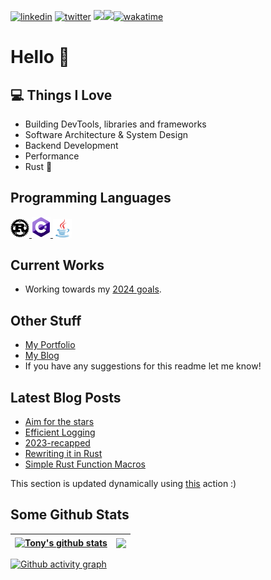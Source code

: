 [![linkedin](https://img.shields.io/badge/LinkedIn-0077B5?style=flat-square&logo=linkedin&logoColor=white)](https://www.linkedin.com/in/antonios-barotsis-5a26a0199/) [![twitter](https://img.shields.io/badge/Twitter-1DA1F2?style=flat-square&logo=twitter&logoColor=white)](https://twitter.com/Tony_Barotsis)
![](https://hit.yhype.me/github/profile?user_id=50240570)![](https://hit.yhype.me/github/profile?user_id=50240570)[![wakatime](https://wakatime.com/badge/user/f2b24ac4-cd14-46d7-ac81-740c41798ccb.svg?style=flat-square)](https://wakatime.com/@f2b24ac4-cd14-46d7-ac81-740c41798ccb)

<!-- [![@tony's Holopin board](https://holopin.me/tony)](https://holopin.io/@tony) -->

# Hello 👋

## 💻 Things I Love

- Building DevTools, libraries and frameworks
- Software Architecture & System Design
- Backend Development
- Performance
- Rust 🦀

## Programming Languages

<a href="https://www.rust-lang.org">
  <img src="images/rust.png" alt="rust" width="30"/>
</a>
<a href="https://dotnet.microsoft.com/en-us/languages/csharp">
  <img src="images/cs.png" alt="c#" width="30"/>
</a>
<a href="https://www.java.com/en/">
  <img src="images/java.svg" alt="java" width="30"/>
</a>

## Current Works

- Working towards my [2024 goals](https://twitter.com/Tony_Barotsis/status/1743687653386506460).

## Other Stuff
- [My Portfolio](https://antoniosbarotsis.github.io/about)
- [My Blog](https://antoniosbarotsis.github.io/posts/)
- If you have any suggestions for this readme let me know!

## Latest Blog Posts

<!--START_SECTION:feed-->
* [Aim for the stars](https:&#x2F;&#x2F;antoniosbarotsis.github.io&#x2F;posts&#x2F;aim-for-the-stars&#x2F;)
* [Efficient Logging](https:&#x2F;&#x2F;antoniosbarotsis.github.io&#x2F;posts&#x2F;efficient-logging&#x2F;)
* [2023-recapped](https:&#x2F;&#x2F;antoniosbarotsis.github.io&#x2F;posts&#x2F;2023-recapped&#x2F;)
* [Rewriting it in Rust](https:&#x2F;&#x2F;antoniosbarotsis.github.io&#x2F;posts&#x2F;rewrite_cs_in_rust&#x2F;)
* [Simple Rust Function Macros](https:&#x2F;&#x2F;antoniosbarotsis.github.io&#x2F;posts&#x2F;simple_rust_macros&#x2F;)
<!--END_SECTION:feed-->

This section is updated dynamically using [this](https://github.com/JasonEtco/rss-to-readme) action :)

## Some Github Stats


| <a href="https://github.com/anuraghazra/github-readme-stats"><img align="center" src="https://github-readme-stats.vercel.app/api?username=antoniosbarotsis&count_private=true&show_icons=true&theme=dark&bg_color=0D1117&text_color=61d9fa&title_color=61d9fa" alt="Tony's github stats" /></a> | <a href="https://git.io/streak-stats"><img align="center" src="https://streak-stats.demolab.com?user=AntoniosBarotsis&theme=react&background=0D1117" /></a> |
| ------------- | ------------- |

[![Github activity graph](https://github-readme-activity-graph.vercel.app/graph?username=AntoniosBarotsis&theme=react-dark)](https://github.com/ashutosh00710/github-readme-activity-graph)
